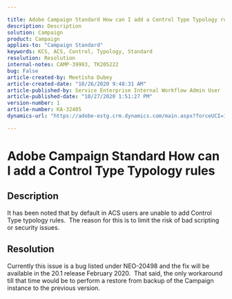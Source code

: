 ```yaml
---

title: Adobe Campaign Standard How can I add a Control Type Typology rules  
description: Description  
solution: Campaign  
product: Campaign  
applies-to: "Campaign Standard"  
keywords: KCS, ACS, Control, Typology, Standard  
resolution: Resolution  
internal-notes: CAMP-39993, TK205222  
bug: False  
article-created-by: Meetisha Dubey  
article-created-date: "10/26/2020 9:48:31 AM"  
article-published-by: Service Enterprise Internal Workflow Admin User  
article-published-date: "10/27/2020 1:51:27 PM"  
version-number: 1  
article-number: KA-32405  
dynamics-url: "https://adobe-estg.crm.dynamics.com/main.aspx?forceUCI=1&pagetype=entityrecord&etn=knowledgearticle&id=f5b27b3c-7017-eb11-a812-000d3a593b88"

---
```


# Adobe Campaign Standard How can I add a Control Type Typology rules

## Description

It has been noted that by default in ACS users are unable to add Control Type typology rules.  The reason for this is to limit the risk of bad scripting or security issues.

## Resolution

Currently this issue is a bug listed under NEO-20498 and the fix will be available in the 20.1 release February 2020.  That said, the only workaround till that time would be to perform a restore from backup of the Campaign instance to the previous version.
